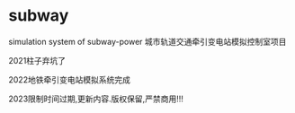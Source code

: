 # subway
simulation system of subway-power 城市轨道交通牵引变电站模拟控制室项目

2021柱子弃坑了

2022地铁牵引变电站模拟系统完成

2023限制时间过期,更新内容.版权保留,严禁商用!!!
